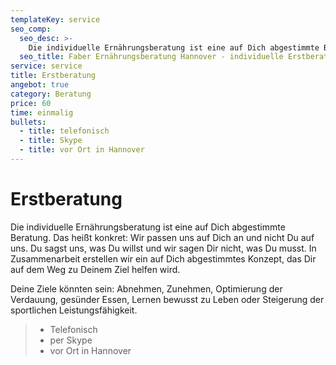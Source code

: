 ```yaml
---
templateKey: service
seo_comp:
  seo_desc: >-
    Die individuelle Ernährungsberatung ist eine auf Dich abgestimmte Beratung. Du sagst uns, was Du willst und wir sagen Dir nicht, was Du musst.
  seo_title: Faber Ernährungsberatung Hannover - individuelle Erstberatung
service: service
title: Erstberatung
angebot: true
category: Beratung
price: 60
time: einmalig
bullets:
  - title: telefonisch
  - title: Skype
  - title: vor Ort in Hannover
---
```


# Erstberatung

Die individuelle Ernährungsberatung ist eine auf Dich abgestimmte Beratung. Das heißt konkret: Wir passen uns auf Dich an und nicht Du auf uns. Du sagst uns, was Du willst und wir sagen Dir nicht, was Du musst. In Zusammenarbeit erstellen wir ein auf Dich abgestimmtes Konzept, das Dir auf dem Weg zu Deinem Ziel helfen wird.

Deine Ziele könnten sein: Abnehmen, Zunehmen, Optimierung der Verdauung, gesünder Essen, Lernen bewusst zu Leben oder Steigerung der sportlichen Leistungsfähigkeit.

> - Telefonisch
> - per Skype
> - vor Ort in Hannover

